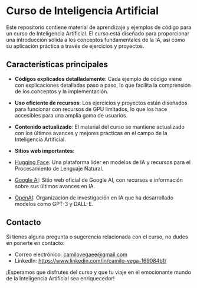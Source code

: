 # Curso de Inteligencia Artificial

Este repositorio contiene material de aprendizaje y ejemplos de código para un curso de Inteligencia Artificial. El curso está diseñado para proporcionar una introducción sólida a los conceptos fundamentales de la IA, así como su aplicación práctica a través de ejercicios y proyectos.

## Características principales

- **Códigos explicados detalladamente**: Cada ejemplo de código viene con explicaciones detalladas paso a paso, lo que facilita la comprensión de los conceptos y la implementación.
- **Uso eficiente de recursos**: Los ejercicios y proyectos están diseñados para funcionar con recursos de GPU limitados, lo que los hace accesibles para una amplia gama de usuarios.
- **Contenido actualizado**: El material del curso se mantiene actualizado con los últimos avances y mejores prácticas en el campo de la Inteligencia Artificial.


- **Sitios web importantes**:
 - [Hugging Face](https://huggingface.co/): Una plataforma líder en modelos de IA y recursos para el Procesamiento de Lenguaje Natural.
 - [Google AI](https://ai.google/): Sitio web oficial de Google AI, con recursos e información sobre sus últimos avances en IA.
 - [OpenAI](https://openai.com/): Organización de investigación en IA que ha desarrollado modelos como GPT-3 y DALL-E.

## Contacto

Si tienes alguna pregunta o sugerencia relacionada con el curso, no dudes en ponerte en contacto:

- Correo electrónico: camilovegaee@gmail.com
- LinkedIn: https://www.linkedin.com/in/camilo-vega-169084b1/

¡Esperamos que disfrutes del curso y que tu viaje en el emocionante mundo de la Inteligencia Artificial sea enriquecedor!
